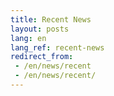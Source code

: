 ```yaml
---
title: Recent News
layout: posts
lang: en
lang_ref: recent-news
redirect_from:
 - /en/news/recent
 - /en/news/recent/
---
```

